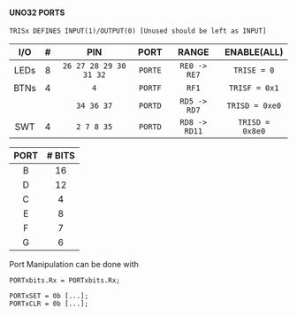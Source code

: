 #### UNO32 PORTS

```
TRISx DEFINES INPUT(1)/OUTPUT(0) [Unused should be left as INPUT] 
```

|  I/O   |   #   |              PIN              |  PORT   |     RANGE     |    ENABLE(ALL)     |
| :---:  | :---: |             :---:             |  :---:  |     :---:     |       :----:       |
| LEDs   |   8   |     `26 27 28 29 30 31 32`    | `PORTE` |  `RE0 -> RE7` |     `TRISE = 0`    |
| BTNs   |   4   |              `4`              | `PORTF` |     `RF1`     |    `TRISF = 0x1`   |
|        |       |          `34 36 37`           | `PORTD` |  `RD5 -> RD7` |    `TRISD = 0xe0`  |
| SWT    |   4   |          `2 7 8 35`           | `PORTD` | `RD8 -> RD11` |   `TRISD = 0x8e0`  |

|  PORT  | # BITS  |
| :---:  |  :---:  |
|   B    |   16    |
|   D    |   12    |
|   C    |    4    |
|   E    |    8    |
|   F    |    7    |
|   G    |    6    |


Port Manipulation can be done with 
```
PORTxbits.Rx = PORTxbits.Rx;
```
```
PORTxSET = 0b [...];
PORTxCLR = 0b [...];
```
